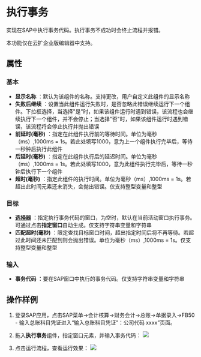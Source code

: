 # 执行事务

实现在SAP中执行事务代码。执行事务不成功时会终止流程并报错。

本功能仅在云扩企业版编辑器中支持。

## 属性

### 基本

- **显示名称** ：默认为该组件的名称。支持更改，用户自定义此组件的显示名称
- **失败后继续** ：设置当此组件运行失败时，是否忽略此错误继续运行下一个组件。下拉框选择，当选择"是"时，如果该组件运行时遇到错误，该流程也会继续执行下一个组件，并不会停止；当选择"否"时，如果该组件运行时遇到错误，该流程将会停止执行并抛出错误
- **前延时(毫秒)** ：指定在此组件执行前的等待时间。单位为毫秒（ms）,1000ms = 1s。若此处填写1000，意为上一个组件执行完毕后，等待一秒钟后执行此组件
- **后延时(毫秒)** ：指定在此组件执行后的延迟时间。单位为毫秒（ms）,1000ms = 1s。若此处填写1000，意为此组件执行完毕后，等待一秒钟后执行下一个组件
- **超时(毫秒)** ：指定此组件的执行时间。单位为毫秒（ms）,1000ms = 1s。若超出此时间元素还未消失，会抛出错误。仅支持整型变量和整型

### 目标
- **[选择器](../../Appendix/Selector.md?_v=v2020.4)** ：指定执行事务代码的窗口，为空时，默认在当前活动窗口执行事务。可通过点击**指定窗口**自动生成。仅支持字符串变量和字符串
- **匹配超时(毫秒)** ：限定查找目标窗口时间，超出指定时间后将不再等待。若超过此时间还未匹配到则会抛出错误。单位为毫秒（ms）,1000ms = 1s。仅支持整型变量和整型

### 输入
- **事务代码** ：要在SAP窗口中执行的事务代码。仅支持字符串变量和字符串


## 操作样例
1. 登录SAP应用，点击SAP菜单->会计核算->财务会计->总账->单据录入->FB50 - 输入总账科目凭证进入“输入总账科目凭证”：公司代码 xxxx”页面。

2. 拖入**执行事务**组件，指定窗口元素，并输入事务代码：
![](https://docimages.blob.core.chinacloudapi.cn/images/Activities/SAPTransaction-1.png)


4. 点击运行流程，查看运行效果：
![](https://docimages.blob.core.chinacloudapi.cn/images/Activities/SAPTransaction-2.png)

